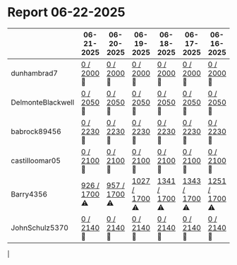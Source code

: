 # Report 06-22-2025
| | 06-21-2025 | 06-20-2025 | 06-19-2025 | 06-18-2025 | 06-17-2025 | 06-16-2025 | 06-15-2025 |
| --- | --- | --- | --- | --- | --- | --- | --- |
| dunhambrad7 | [0 / 2000](https://www.myfitnesspal.com/food/diary/dunhambrad7?date=2025-06-21) :no_entry_sign: | [0 / 2000](https://www.myfitnesspal.com/food/diary/dunhambrad7?date=2025-06-20) :no_entry_sign: | [0 / 2000](https://www.myfitnesspal.com/food/diary/dunhambrad7?date=2025-06-19) :no_entry_sign: | [0 / 2000](https://www.myfitnesspal.com/food/diary/dunhambrad7?date=2025-06-18) :no_entry_sign: | [0 / 2000](https://www.myfitnesspal.com/food/diary/dunhambrad7?date=2025-06-17) :no_entry_sign: | [0 / 2000](https://www.myfitnesspal.com/food/diary/dunhambrad7?date=2025-06-16) :no_entry_sign: | [0 / 2000](https://www.myfitnesspal.com/food/diary/dunhambrad7?date=2025-06-15) :no_entry_sign: |
| DelmonteBlackwell | [0 / 2050](https://www.myfitnesspal.com/food/diary/DelmonteBlackwell?date=2025-06-21) :no_entry_sign: | [0 / 2050](https://www.myfitnesspal.com/food/diary/DelmonteBlackwell?date=2025-06-20) :no_entry_sign: | [0 / 2050](https://www.myfitnesspal.com/food/diary/DelmonteBlackwell?date=2025-06-19) :no_entry_sign: | [0 / 2050](https://www.myfitnesspal.com/food/diary/DelmonteBlackwell?date=2025-06-18) :no_entry_sign: | [0 / 2050](https://www.myfitnesspal.com/food/diary/DelmonteBlackwell?date=2025-06-17) :no_entry_sign: | [0 / 2050](https://www.myfitnesspal.com/food/diary/DelmonteBlackwell?date=2025-06-16) :no_entry_sign: | [0 / 2050](https://www.myfitnesspal.com/food/diary/DelmonteBlackwell?date=2025-06-15) :no_entry_sign: |
| babrock89456 | [0 / 2230](https://www.myfitnesspal.com/food/diary/babrock89456?date=2025-06-21) :no_entry_sign: | [0 / 2230](https://www.myfitnesspal.com/food/diary/babrock89456?date=2025-06-20) :no_entry_sign: | [0 / 2230](https://www.myfitnesspal.com/food/diary/babrock89456?date=2025-06-19) :no_entry_sign: | [0 / 2230](https://www.myfitnesspal.com/food/diary/babrock89456?date=2025-06-18) :no_entry_sign: | [0 / 2230](https://www.myfitnesspal.com/food/diary/babrock89456?date=2025-06-17) :no_entry_sign: | [0 / 2230](https://www.myfitnesspal.com/food/diary/babrock89456?date=2025-06-16) :no_entry_sign: | [0 / 2230](https://www.myfitnesspal.com/food/diary/babrock89456?date=2025-06-15) :no_entry_sign: |
| castilloomar05 | [0 / 2100](https://www.myfitnesspal.com/food/diary/castilloomar05?date=2025-06-21) :no_entry_sign: | [0 / 2100](https://www.myfitnesspal.com/food/diary/castilloomar05?date=2025-06-20) :no_entry_sign: | [0 / 2100](https://www.myfitnesspal.com/food/diary/castilloomar05?date=2025-06-19) :no_entry_sign: | [0 / 2100](https://www.myfitnesspal.com/food/diary/castilloomar05?date=2025-06-18) :no_entry_sign: | [0 / 2100](https://www.myfitnesspal.com/food/diary/castilloomar05?date=2025-06-17) :no_entry_sign: | [0 / 2100](https://www.myfitnesspal.com/food/diary/castilloomar05?date=2025-06-16) :no_entry_sign: | [0 / 2100](https://www.myfitnesspal.com/food/diary/castilloomar05?date=2025-06-15) :no_entry_sign: |
| Barry4356 | [926 / 1700](https://www.myfitnesspal.com/food/diary/Barry4356?date=2025-06-21) :warning: | [957 / 1700](https://www.myfitnesspal.com/food/diary/Barry4356?date=2025-06-20) :warning: | [1027 / 1700](https://www.myfitnesspal.com/food/diary/Barry4356?date=2025-06-19) :warning: | [1341 / 1700](https://www.myfitnesspal.com/food/diary/Barry4356?date=2025-06-18) :warning: | [1343 / 1700](https://www.myfitnesspal.com/food/diary/Barry4356?date=2025-06-17) :warning: | [1251 / 1700](https://www.myfitnesspal.com/food/diary/Barry4356?date=2025-06-16) :warning: | [1068 / 1700](https://www.myfitnesspal.com/food/diary/Barry4356?date=2025-06-15) :warning: |
| JohnSchulz5370 | [0 / 2140](https://www.myfitnesspal.com/food/diary/JohnSchulz5370?date=2025-06-21) :no_entry_sign: | [0 / 2140](https://www.myfitnesspal.com/food/diary/JohnSchulz5370?date=2025-06-20) :no_entry_sign: | [0 / 2140](https://www.myfitnesspal.com/food/diary/JohnSchulz5370?date=2025-06-19) :no_entry_sign: | [0 / 2140](https://www.myfitnesspal.com/food/diary/JohnSchulz5370?date=2025-06-18) :no_entry_sign: | [0 / 2140](https://www.myfitnesspal.com/food/diary/JohnSchulz5370?date=2025-06-17) :no_entry_sign: | [0 / 2140](https://www.myfitnesspal.com/food/diary/JohnSchulz5370?date=2025-06-16) :no_entry_sign: | [0 / 2140](https://www.myfitnesspal.com/food/diary/JohnSchulz5370?date=2025-06-15) :no_entry_sign: |
|